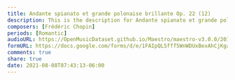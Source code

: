 ```yaml
---
title: Andante spianato et grande polonaise brillante Op. 22 (12)
description: This is the description for Andante spianato et grande polonaise brillante Op. 22 by Frédéric Chopin
composers: [Frédéric Chopin]
periods: [Romantic]
audioURL: https://OpenMusicDataset.github.io/Maestro/maestro-v3.0.0/2013/ORIG-MIDI_01_7_7_13_Group__MID--AUDIO_14_R1_2013_wav--4.midi
formURL: https://docs.google.com/forms/d/e/1FAIpQLSfff5WnWDUxBexAhCjKgaQiGbXGeWfLS73XQMbGzGQuWS0fDg/viewform
comments: true
share: true
date: 2021-08-08T07:43:13-06:00
---
```

